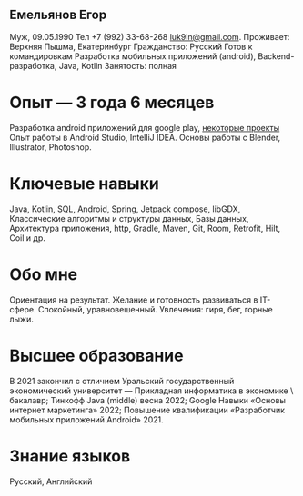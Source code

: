 ## Емельянов Егор
Муж, 09.05.1990
Тел +7 (992) 33-68-268
[luk9ln@gmail.com](mailto:luk9ln@gmail.com).
Проживает: Верхняя Пышма, Екатеринбург
Гражданство: Русский
Готов к командировкам
Разработка мобильных приложений (android), Backend-разработка, Java, Kotlin
Занятость: полная

# Опыт — 3 года 6 месяцев
Разработка android приложений для google play, [некоторые проекты](https://artapp.tk/)
Опыт работы в Android Studio, IntelliJ IDEA. Основы работы с Blender, Illustrator, Photoshop.

# Ключевые навыки
Java, Kotlin, SQL, Android, Spring, Jetpack compose, libGDX, Классические алгоритмы и структуры данных, Базы данных, Архитектура приложения, http, Gradle, Maven, Git, Room, Retrofit, Hilt, Coil и др.

# Обо мне
Ориентация на результат.
Желание и готовность развиваться в IT-сфере.
Спокойный, уравновешенный.
Увлечения: гиря, бег, горные лыжи.

# Высшее образование
В 2021 закончил с отличием Уральский государственный экономический университет — Прикладная информатика в экономике \ бакалавр; Тинкофф Java (middle) весна 2022; Google Навыки «Основы интернет маркетинга» 2022; Повышение квалификации «Разработчик мобильных приложений Android» 2021.

# Знание языков
Русский, Английский
